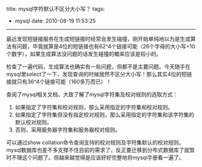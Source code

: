 title: mysql字符默认不区分大小写？
tags:
  - mysql
date: 2010-08-19 11:53:25
---

最近发现短链接服务在生成短链接时经常会发生碰撞，刚开始单纯地以为是生成算法有问题，毕竟就算是4位的短链接也有62^4个链接可能（26个字母的大小写+10个数字），如果生成算法没问题的话发生碰撞的概率应该是较小的。  

检查了一遍代码，生成算法也确实有一些问题，但都不是主要问题。今天随手在mysql里select了一下，发现查询的时候居然不区分大小写！那么其实4位的短链接就只有36^4个链接可能（160多万而已）！  

查阅了mysql相关文档，大致了解了mysql字符集及校对规则的选取方式：  
1. 如果指定了字符集和校对规则，那么采用指定的字符集和校对规则。  
2. 如果指定了字符集但没有指定校对规则，那么采用指定的字符集和该字符集的默认校对规则。  
3. 否则，采用服务器字符集和服务器校对规则。  

可以通过show collation命令查询支持的校对规则及字符集默认的校对规则。  
mysql数据库也差不多支撑不住目前的需求了，反正要迁移到分布式数据库了就暂时不理这个问题了。但越来越觉得是应该好好完整地将mysql手册看一遍了。


